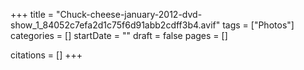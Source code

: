 +++
title = "Chuck-cheese-january-2012-dvd-show_1_84052c7efa2d1c75f6d91abb2cdff3b4.avif"
tags = ["Photos"]
categories = []
startDate = ""
draft = false
pages = []

citations = []
+++
